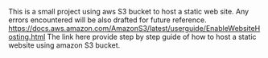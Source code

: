 This is a small project using aws S3 bucket to host a static web site.
Any errors encountered will be also drafted for future reference.
https://docs.aws.amazon.com/AmazonS3/latest/userguide/EnableWebsiteHosting.html
The link here provide step by step guide of how to host a static website using amazon S3 bucket.
